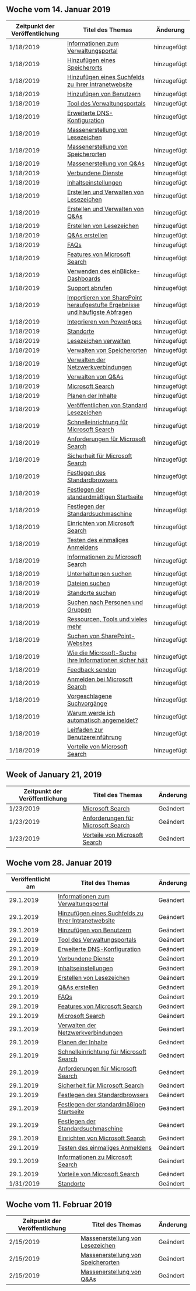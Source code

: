<!-- This file is generated automatically each week. Changes made to this file will be overwritten.-->




## <a name="week-of-january-14-2019"></a>Woche vom 14. Januar 2019


| Zeitpunkt der Veröffentlichung |Titel des Themas | Änderung |
|------|------------|--------|
| 1/18/2019 | [Informationen zum Verwaltungsportal](/MicrosoftSearch/about-the-admin-portal) | hinzugefügt |
| 1/18/2019 | [Hinzufügen eines Speicherorts](/MicrosoftSearch/add-a-location) | hinzugefügt |
| 1/18/2019 | [Hinzufügen eines Suchfelds zu Ihrer Intranetwebsite](/MicrosoftSearch/add-a-search-box-to-your-intranet-site) | hinzugefügt |
| 1/18/2019 | [Hinzufügen von Benutzern](/MicrosoftSearch/add-users) | hinzugefügt |
| 1/18/2019 | [Tool des Verwaltungsportals](/MicrosoftSearch/admin-portal-tools) | hinzugefügt |
| 1/18/2019 | [Erweiterte DNS-Konfiguration](/MicrosoftSearch/advanced-dns-configuration) | hinzugefügt |
| 1/18/2019 | [Massenerstellung von Lesezeichen](/MicrosoftSearch/bulk-create-bookmarks) | hinzugefügt |
| 1/18/2019 | [Massenerstellung von Speicherorten](/MicrosoftSearch/bulk-create-locations) | hinzugefügt |
| 1/18/2019 | [Massenerstellung von Q&As](/MicrosoftSearch/bulk-create-qas) | hinzugefügt |
| 1/18/2019 | [Verbundene Dienste](/MicrosoftSearch/connected-services) | hinzugefügt |
| 1/18/2019 | [Inhaltseinstellungen](/MicrosoftSearch/content-settings) | hinzugefügt |
| 1/18/2019 | [Erstellen und Verwalten von Lesezeichen](/MicrosoftSearch/create-and-manage-bookmarks) | hinzugefügt |
| 1/18/2019 | [Erstellen und Verwalten von Q&As](/MicrosoftSearch/create-and-manage-qas) | hinzugefügt |
| 1/18/2019 | [Erstellen von Lesezeichen](/MicrosoftSearch/create-bookmarks) | hinzugefügt |
| 1/18/2019 | [Q&As erstellen](/MicrosoftSearch/create-qas) | hinzugefügt |
| 1/18/2019 | [FAQs](/MicrosoftSearch/faqs) | hinzugefügt |
| 1/18/2019 | [Features von Microsoft Search](/MicrosoftSearch/features) | hinzugefügt |
| 1/18/2019 | [Verwenden des einBlicke-Dashboards](/MicrosoftSearch/get-insights) | hinzugefügt |
| 1/18/2019 | [Support abrufen](/MicrosoftSearch/get-support) | hinzugefügt |
| 1/18/2019 | [Importieren von SharePoint heraufgestufte Ergebnisse und häufigste Abfragen](/MicrosoftSearch/import-sharepoint-promoted-results-and-top-queries) | hinzugefügt |
| 1/18/2019 | [Integrieren von PowerApps](/MicrosoftSearch/integrate-powerapps) | hinzugefügt |
| 1/18/2019 | [Standorte](/MicrosoftSearch/locations) | hinzugefügt |
| 1/18/2019 | [Lesezeichen verwalten](/MicrosoftSearch/manage-bookmarks) | hinzugefügt |
| 1/18/2019 | [Verwalten von Speicherorten](/MicrosoftSearch/manage-locations) | hinzugefügt |
| 1/18/2019 | [Verwalten der Netzwerkverbindungen](/MicrosoftSearch/manage-network-connections) | hinzugefügt |
| 1/18/2019 | [Verwalten von Q&As](/MicrosoftSearch/manage-qas) | hinzugefügt |
| 1/18/2019 | [Microsoft Search](/MicrosoftSearch/microsoft-search) | hinzugefügt |
| 1/18/2019 | [Planen der Inhalte](/MicrosoftSearch/plan-your-content) | hinzugefügt |
| 1/18/2019 | [Veröffentlichen von Standard Lesezeichen](/MicrosoftSearch/publish-default-bookmarks) | hinzugefügt |
| 1/18/2019 | [Schnelleinrichtung für Microsoft Search](/MicrosoftSearch/quick-set-up) | hinzugefügt |
| 1/18/2019 | [Anforderungen für Microsoft Search](/MicrosoftSearch/requirements) | hinzugefügt |
| 1/18/2019 | [Sicherheit für Microsoft Search](/MicrosoftSearch/security) | hinzugefügt |
| 1/18/2019 | [Festlegen des Standardbrowsers](/MicrosoftSearch/set-default-browser) | hinzugefügt |
| 1/18/2019 | [Festlegen der standardmäßigen Startseite](/MicrosoftSearch/set-default-homepage) | hinzugefügt |
| 1/18/2019 | [Festlegen der Standardsuchmaschine](/MicrosoftSearch/set-default-search-engine) | hinzugefügt |
| 1/18/2019 | [Einrichten von Microsoft Search](/MicrosoftSearch/set-up-microsoft-search) | hinzugefügt |
| 1/18/2019 | [Testen des einmaliges Anmeldens](/MicrosoftSearch/test-single-sign-on) | hinzugefügt |
| 1/18/2019 | [Informationen zu Microsoft Search](/MicrosoftSearch/use/about-microsoft-search) | hinzugefügt |
| 1/18/2019 | [Unterhaltungen suchen](/MicrosoftSearch/use/find-conversations) | hinzugefügt |
| 1/18/2019 | [Dateien suchen](/MicrosoftSearch/use/find-files) | hinzugefügt |
| 1/18/2019 | [Standorte suchen](/MicrosoftSearch/use/find-locations) | hinzugefügt |
| 1/18/2019 | [Suchen nach Personen und Gruppen](/MicrosoftSearch/use/find-people-and-groups) | hinzugefügt |
| 1/18/2019 | [Ressourcen, Tools und vieles mehr](/MicrosoftSearch/use/find-resources-tools-and-more) | hinzugefügt |
| 1/18/2019 | [Suchen von SharePoint-Websites](/MicrosoftSearch/use/find-sharepoint-sites) | hinzugefügt |
| 1/18/2019 | [Wie die Microsoft-Suche Ihre Informationen sicher hält](/MicrosoftSearch/use/how-microsoft-search-keeps-your-info-secure) | hinzugefügt |
| 1/18/2019 | [Feedback senden](/MicrosoftSearch/use/send-feedback) | hinzugefügt |
| 1/18/2019 | [Anmelden bei Microsoft Search](/MicrosoftSearch/use/sign-in) | hinzugefügt |
| 1/18/2019 | [Vorgeschlagene Suchvorgänge](/MicrosoftSearch/use/suggested-searches) | hinzugefügt |
| 1/18/2019 | [Warum werde ich automatisch angemeldet?](/MicrosoftSearch/use/why-am-i-automatically-signed-in) | hinzugefügt |
| 1/18/2019 | [Leitfaden zur Benutzereinführung](/MicrosoftSearch/user-adoption-guide) | hinzugefügt |
| 1/18/2019 | [Vorteile von Microsoft Search](/MicrosoftSearch/why-microsoft-search) | hinzugefügt |


## <a name="week-of-january-21-2019"></a>Week of January 21, 2019


| Zeitpunkt der Veröffentlichung |Titel des Themas | Änderung |
|------|------------|--------|
| 1/23/2019 | [Microsoft Search](/MicrosoftSearch/index) | Geändert |
| 1/23/2019 | [Anforderungen für Microsoft Search](/MicrosoftSearch/requirements) | Geändert |
| 1/23/2019 | [Vorteile von Microsoft Search](/MicrosoftSearch/why-microsoft-search) | Geändert |


## <a name="week-of-january-28-2019"></a>Woche vom 28. Januar 2019


| Veröffentlicht am |Titel des Themas | Änderung |
|------|------------|--------|
| 29.1.2019 | [Informationen zum Verwaltungsportal](/MicrosoftSearch/about-the-admin-portal) | Geändert |
| 29.1.2019 | [Hinzufügen eines Suchfelds zu Ihrer Intranetwebsite](/MicrosoftSearch/add-a-search-box-to-your-intranet-site) | Geändert |
| 29.1.2019 | [Hinzufügen von Benutzern](/MicrosoftSearch/add-users) | Geändert |
| 29.1.2019 | [Tool des Verwaltungsportals](/MicrosoftSearch/admin-portal-tools) | Geändert |
| 29.1.2019 | [Erweiterte DNS-Konfiguration](/MicrosoftSearch/advanced-dns-configuration) | Geändert |
| 29.1.2019 | [Verbundene Dienste](/MicrosoftSearch/connected-services) | Geändert |
| 29.1.2019 | [Inhaltseinstellungen](/MicrosoftSearch/content-settings) | Geändert |
| 29.1.2019 | [Erstellen von Lesezeichen](/MicrosoftSearch/create-bookmarks) | Geändert |
| 29.1.2019 | [Q&As erstellen](/MicrosoftSearch/create-qas) | Geändert |
| 29.1.2019 | [FAQs](/MicrosoftSearch/faqs) | Geändert |
| 29.1.2019 | [Features von Microsoft Search](/MicrosoftSearch/features) | Geändert |
| 29.1.2019 | [Microsoft Search](/MicrosoftSearch/index) | Geändert |
| 29.1.2019 | [Verwalten der Netzwerkverbindungen](/MicrosoftSearch/manage-network-connections) | Geändert |
| 29.1.2019 | [Planen der Inhalte](/MicrosoftSearch/plan-your-content) | Geändert |
| 29.1.2019 | [Schnelleinrichtung für Microsoft Search](/MicrosoftSearch/quick-set-up) | Geändert |
| 29.1.2019 | [Anforderungen für Microsoft Search](/MicrosoftSearch/requirements) | Geändert |
| 29.1.2019 | [Sicherheit für Microsoft Search](/MicrosoftSearch/security) | Geändert |
| 29.1.2019 | [Festlegen des Standardbrowsers](/MicrosoftSearch/set-default-browser) | Geändert |
| 29.1.2019 | [Festlegen der standardmäßigen Startseite](/MicrosoftSearch/set-default-homepage) | Geändert |
| 29.1.2019 | [Festlegen der Standardsuchmaschine](/MicrosoftSearch/set-default-search-engine) | Geändert |
| 29.1.2019 | [Einrichten von Microsoft Search](/MicrosoftSearch/set-up-microsoft-search) | Geändert |
| 29.1.2019 | [Testen des einmaliges Anmeldens](/MicrosoftSearch/test-single-sign-on) | Geändert |
| 29.1.2019 | [Informationen zu Microsoft Search](/MicrosoftSearch/use/about-microsoft-search) | Geändert |
| 29.1.2019 | [Vorteile von Microsoft Search](/MicrosoftSearch/why-microsoft-search) | Geändert |
| 1/31/2019 | [Standorte](/MicrosoftSearch/locations) | Geändert |


## <a name="week-of-february-11-2019"></a>Woche vom 11. Februar 2019


| Zeitpunkt der Veröffentlichung |Titel des Themas | Änderung |
|------|------------|--------|
| 2/15/2019 | [Massenerstellung von Lesezeichen](/MicrosoftSearch/bulk-create-bookmarks) | Geändert |
| 2/15/2019 | [Massenerstellung von Speicherorten](/MicrosoftSearch/bulk-create-locations) | Geändert |
| 2/15/2019 | [Massenerstellung von Q&As](/MicrosoftSearch/bulk-create-qas) | Geändert |
